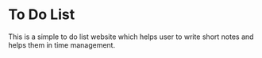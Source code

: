 
# To Do List

This is a simple to do list website which helps user to write short notes and helps them in time management.

